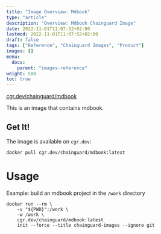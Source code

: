 ```yaml
---
title: "Image Overview: Mdbook"
type: "article"
description: "Overview: Mdbook Chainguard Image"
date: 2022-11-01T11:07:52+02:00
lastmod: 2022-11-01T11:07:52+02:00
draft: false
tags: ["Reference", "Chainguard Images", "Product"]
images: []
menu:
  docs:
    parent: "images-reference"
weight: 500
toc: true
---
```


[cgr.dev/chainguard/mdbook](https://github.com/chainguard-images/images/tree/main/images/mdbook)


This is an image that contains mdbook.

## Get It!

The image is available on `cgr.dev`:

```
docker pull cgr.dev/chainguard/mdbook:latest
```

# Usage

Example: build an mdbook project in the `/work` directory

```
docker run --rm \
    -v "${PWD}":/work \
    -w /work \
    cgr.dev/chainguard/mdbook:latest
    init --force --title chainguard-images --ignore git
```
